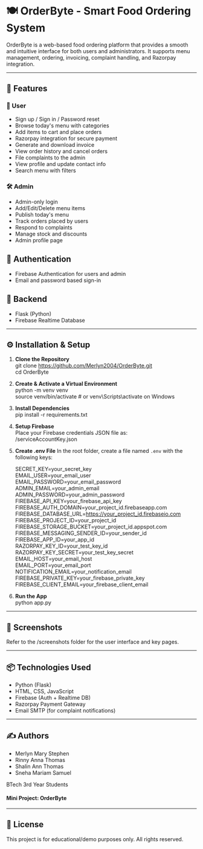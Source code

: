 
# 🍽️ OrderByte - Smart Food Ordering System

OrderByte is a web-based food ordering platform that provides a smooth and intuitive interface for both users and administrators. It supports menu management, ordering, invoicing, complaint handling, and Razorpay integration.

---

## 🚀 Features

### 👤 User
- Sign up / Sign in / Password reset
- Browse today's menu with categories
- Add items to cart and place orders
- Razorpay integration for secure payment
- Generate and download invoice
- View order history and cancel orders
- File complaints to the admin
- View profile and update contact info
- Search menu with filters

### 🛠️ Admin
- Admin-only login
- Add/Edit/Delete menu items
- Publish today's menu
- Track orders placed by users
- Respond to complaints
- Manage stock and discounts
- Admin profile page

## 🔐 Authentication
- Firebase Authentication for users and admin
- Email and password based sign-in

## 💾 Backend
- Flask (Python)
- Firebase Realtime Database

---

## ⚙️ Installation & Setup

1. **Clone the Repository**  
   git clone https://github.com/Merlyn2004/OrderByte.git  
   cd OrderByte  

 2. **Create & Activate a Virtual Environment**  
   python -m venv venv  
   source venv/bin/activate  # or venv\Scripts\activate on Windows  

3. **Install Dependencies**  
   pip install -r requirements.txt

4. **Setup Firebase**  
   Place your Firebase credentials JSON file as:  
   /serviceAccountKey.json

5. **Create .env File**
   In the root folder, create a file named `.env` with the following keys:  

   SECRET_KEY=your_secret_key  
   EMAIL_USER=your_email_user   
   EMAIL_PASSWORD=your_email_password   
   ADMIN_EMAIL=your_admin_email  
   ADMIN_PASSWORD=your_admin_password  
   FIREBASE_API_KEY=your_firebase_api_key  
   FIREBASE_AUTH_DOMAIN=your_project_id.firebaseapp.com  
   FIREBASE_DATABASE_URL=https://your_project_id.firebaseio.com  
   FIREBASE_PROJECT_ID=your_project_id  
   FIREBASE_STORAGE_BUCKET=your_project_id.appspot.com  
   FIREBASE_MESSAGING_SENDER_ID=your_sender_id  
   FIREBASE_APP_ID=your_app_id  
   RAZORPAY_KEY_ID=your_test_key_id  
   RAZORPAY_KEY_SECRET=your_test_key_secret  
   EMAIL_HOST=your_email_host  
   EMAIL_PORT=your_email_port  
   NOTIFICATION_EMAIL=your_notification_email  
   FIREBASE_PRIVATE_KEY=your_firebase_private_key  
   FIREBASE_CLIENT_EMAIL=your_firebase_client_email  

 6. **Run the App**  
   python app.py

---

## 📸 Screenshots

Refer to the /screenshots folder for the user interface and key pages.

---

## 📦 Technologies Used

- Python (Flask)
- HTML, CSS, JavaScript
- Firebase (Auth + Realtime DB)
- Razorpay Payment Gateway
- Email SMTP (for complaint notifications)

---

## ✍️ Authors

* Merlyn Mary Stephen  
* Rinny Anna Thomas  
* Shalin Ann Thomas  
* Sneha Mariam Samuel
   
BTech 3rd Year Students  

#### Mini Project: OrderByte

---

## 📝 License

This project is for educational/demo purposes only. All rights reserved.
